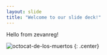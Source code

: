 ```yaml
---
layout: slide
title: "Welcome to our slide deck!"
---
```


Hello from zevanreg!

![octocat-de-los-muertos](https://octodex.github.com/images/octocat-de-los-muertos.jpg)
{: .center}
